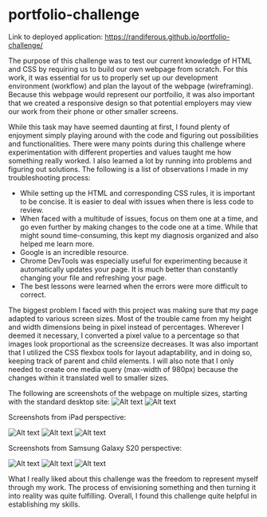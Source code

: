 # portfolio-challenge

Link to deployed application: https://randiferous.github.io/portfolio-challenge/

The purpose of this challenge was to test our current knowledge of HTML and CSS by requiring us to build our own webpage from scratch.  For this work, it was essential for us to properly set up our development environment (workflow) and plan the layout of the webpage (wireframing).  Because this webpage would represent our portfoilio, it was also important that we created a responsive design so that potential employers may view our work from their phone or other smaller screens.

While this task may have seemed daunting at first, I found plenty of enjoyment simply playing around with the code and figuring out possibilities and functionalities. There were many points during this challenge where experimentation with different properties and values taught me how something really worked. I also learned a lot by running into problems and figuring out solutions. The following is a list of observations I made in my troubleshooting process:

- While setting up the HTML and corresponding CSS rules, it is important to be concise. It is easier to deal with issues when there is less code to review.
- When faced with a multitude of issues, focus on them one at a time, and go even further by making changes to the code one at a time. While that might sound time-consuming, this kept my diagnosis organized and also helped me learn more.
- Google is an incredible resource.
- Chrome DevTools was especially useful for experimenting because it automatically updates your page. It is much better than constantly changing your file and refreshing your page.
- The best lessons were learned when the errors were more difficult to correct.

The biggest problem I faced with this project was making sure that my page adapted to various screen sizes. Most of the trouble came from my height and width dimensions being in pixel instead of percentages. Wherever I deemed it necessary, I converted a pixel value to a percentage so that images look proportional as the screensize decreases. It was also important that I utilized the CSS flexbox tools for layout adaptability, and in doing so,  keeping track of parent and child elements. I will also note that I only needed to create one media query (max-width of 980px) because the changes within it translated well to smaller sizes.

The following are screenshots of the webpage on multiple sizes, starting with the standard desktop site:
![Alt text](/assets/images/desktop-top.PNG)
![Alt text](/assets/images/desktop-bottom.PNG)

Screenshots from iPad perspective:

![Alt text](/assets/images/ipad-top.PNG)
![Alt text](/assets/images/ipad-mid.PNG)
![Alt text](/assets/images/ipad-bottom.PNG)

Screenshots from Samsung Galaxy S20 perspective:

![Alt text](/assets/images/samsung-top.PNG)
![Alt text](/assets/images/saumsung-mid.PNG)
![Alt text](/assets/images/samsung-bottom.PNG)

What I really liked about this challenge was the freedom to represent myself through my work. The process of envisioning something and then turning it into reality was quite fulfilling. Overall, I found this challenge quite helpful in establishing my skills.


